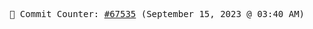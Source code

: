 <p align="center">
    <samp>
        📮 Commit Counter: <a href="https://github.com/Javascript-void0/Javascript-void0/commits/main">#67535</a> (September 15, 2023 @ 03:40 AM)
    </samp>
</p>